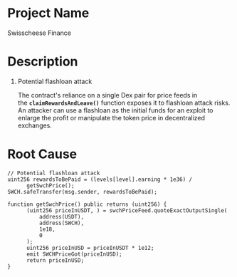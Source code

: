 # Project Name
Swisscheese Finance

# Description
1. Potential flashloan attack
    
    The contract's reliance on a single Dex pair for price feeds in the **`claimRewardsAndLeave()`** function exposes it to flashloan attack risks. An attacker can use a flashloan as the initial funds for an exploit to enlarge the profit or manipulate the token price in decentralized exchanges.

# Root Cause
```solidity
// Potential flashloan attack
uint256 rewardsToBePaid = (levels[level].earning * 1e36) /
      getSwchPrice();
SWCH.safeTransfer(msg.sender, rewardsToBePaid);

function getSwchPrice() public returns (uint256) {
	  (uint256 priceInUSDT, ) = swchPriceFeed.quoteExactOutputSingle(
	      address(USDT),
	      address(SWCH),
	      1e18,
	      0
	  );
	  uint256 priceInUSD = priceInUSDT * 1e12;
	  emit SWCHPriceGot(priceInUSD);
	  return priceInUSD;
}